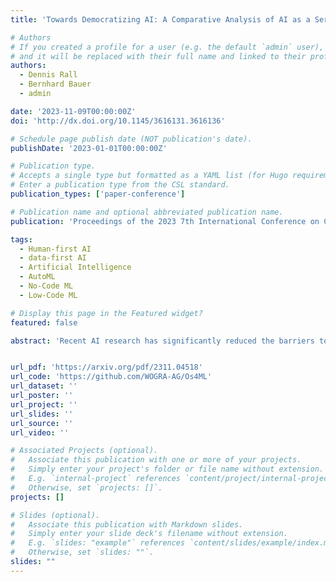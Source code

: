 ```yaml
---
title: 'Towards Democratizing AI: A Comparative Analysis of AI as a Service Platforms and the Open Space for Machine Learning Approach'

# Authors
# If you created a profile for a user (e.g. the default `admin` user), write the username (folder name) here
# and it will be replaced with their full name and linked to their profile.
authors:
  - Dennis Rall
  - Bernhard Bauer
  - admin

date: '2023-11-09T00:00:00Z'
doi: 'http://dx.doi.org/10.1145/3616131.3616136'

# Schedule page publish date (NOT publication's date).
publishDate: '2023-01-01T00:00:00Z'

# Publication type.
# Accepts a single type but formatted as a YAML list (for Hugo requirements).
# Enter a publication type from the CSL standard.
publication_types: ['paper-conference']

# Publication name and optional abbreviated publication name.
publication: 'Proceedings of the 2023 7th International Conference on Cloud and Big Data Computing'

tags:
  - Human-first AI
  - data-first AI
  - Artificial Intelligence
  - AutoML
  - No-Code ML
  - Low-Code ML

# Display this page in the Featured widget?
featured: false

abstract: 'Recent AI research has significantly reduced the barriers to apply AI, but the process of setting up the necessary tools and frameworks can still be a challenge. While AI-as-a-Service platforms have emerged to simplify the training and deployment of AI models, they still fall short of achieving true democratization of AI. In this paper, we aim to address this gap by comparing several popular AI-as-a-Service platforms and identifying the key requirements for a platform that can achieve true democratization of AI. Our analysis highlights the need for self-hosting options, high scalability, and openness. To address these requirements, we propose our approach: the "Open Space for Machine Learning" platform. Our platform is built on cutting-edge technologies such as Kubernetes, Kubeflow Pipelines, and Ludwig, enabling us to overcome the challenges of democratizing AI. We argue that our approach is more comprehensive and effective in meeting the requirements of democratizing AI than existing AI-as-a-Service platforms.'


url_pdf: 'https://arxiv.org/pdf/2311.04518'
url_code: 'https://github.com/WOGRA-AG/Os4ML'
url_dataset: ''
url_poster: ''
url_project: ''
url_slides: ''
url_source: ''
url_video: ''

# Associated Projects (optional).
#   Associate this publication with one or more of your projects.
#   Simply enter your project's folder or file name without extension.
#   E.g. `internal-project` references `content/project/internal-project/index.md`.
#   Otherwise, set `projects: []`.
projects: []

# Slides (optional).
#   Associate this publication with Markdown slides.
#   Simply enter your slide deck's filename without extension.
#   E.g. `slides: "example"` references `content/slides/example/index.md`.
#   Otherwise, set `slides: ""`.
slides: ""
---
```


